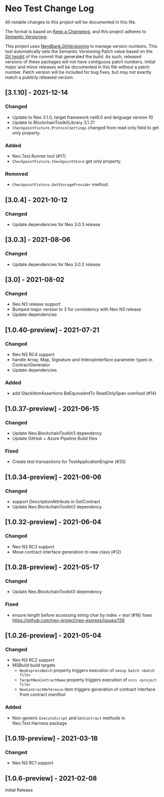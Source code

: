 # Neo Test Change Log

All notable changes to this project will be documented in this file.

The format is based on [Keep a Changelog](https://keepachangelog.com/en/1.0.0/),
and this project adheres to [Semantic Versioning](https://semver.org/spec/v2.0.0.html).

This project uses [NerdBank.GitVersioning](https://github.com/dotnet/Nerdbank.GitVersioning)
to manage version numbers. This tool automatically sets the Semantic Versioning Patch
value based on the [Git height](https://github.com/dotnet/Nerdbank.GitVersioning#what-is-git-height)
of the commit that generated the build. As such, released versions of these packages
will not have contiguous patch numbers. Initial major and minor releases will be documented
in this file without a patch number. Patch version will be included for bug fixes, but
may not exactly match a publicly released version.

## [3.1.10] - 2021-12-14

### Changed

* Update to Neo 3.1.0, target framework net6.0 and language version 10
* Update to BlockchainToolkitLibrary 3.1.21
* `CheckpointFixture.ProtocolSettings` changed from read only field to get only property.

### Added

* Neo.Test.Runner tool (#17)
* `CheckpointFixture.CheckpointStore` get only property.

### Removed

* `CheckpointFixture.GetStorageProvider` method.

## [3.0.4] - 2021-10-12

### Changed

* Update dependencies for Neo 3.0.3 release

## [3.0.3] - 2021-08-06

### Changed

* Update dependencies for Neo 3.0.2 release

## [3.0] - 2021-08-02

### Changed

* Neo N3 release support
* Bumped major version to 3 for consistency with Neo N3 release
* Update dependencies

## [1.0.40-preview] - 2021-07-21

### Changed

* Neo N3 RC4 support
* handle Array, Map, Signature and InteropInterface parameter types in ContractGenerator 
* Update dependencies

### Added

* add StackItemAssertions BeEquivalentTo ReadOnlySpan<byte> overload (#14)


## [1.0.37-preview] - 2021-06-15

### Changed

* Update Neo.BlockchainToolkit3 dependency
* Update GitHub + Azure Pipeline Build files

### Fixed

* Create test transactions for TestApplicationEngine (#33)

## [1.0.34-preview] - 2021-06-06

### Changed

* support DescriptionAttribute in GetContract<T>
* Update Neo.BlockchainToolkit3 dependency

## [1.0.32-preview] - 2021-06-04

### Changed

* Neo N3 RC3 support
* Move contract interface generation to new class (#12)

## [1.0.28-preview] - 2021-05-17

### Changed

* Update Neo.BlockchainToolkit3 dependency

### Fixed

* ensure length before accessing string char by index + test (#16) fixes https://github.com/neo-project/neo-express/issues/136

## [1.0.26-preview] - 2021-05-04

### Changed

* Neo N3 RC2 support
* MSBuild build targets 
  * `NeoExpressBatch` property triggers execution of `neoxp batch <batch file>`
  * `TargetNeoContractName` property triggers execution of `nccs <project file>`
  * `NeoContractReference` item triggers generation of contract interface from contract manifest

### Added

* Non-generic `ExecuteScript` and `GetContract` methods in Neo.Test.Harness package

## [1.0.19-preview] - 2021-03-18

### Changed

* Neo N3 RC1 support

## [1.0.6-preview] - 2021-02-08

Initial Release